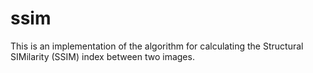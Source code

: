 ssim
====

This is an implementation of the algorithm for calculating the Structural SIMilarity (SSIM) index between two images.
